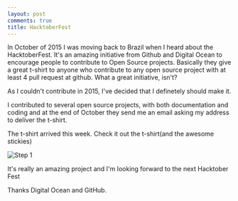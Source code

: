 ```yaml
---
layout: post
comments: true
title: HacktoberFest
---
```


In October of 2015 I was moving back to Brazil when I heard about the HacktoberFest. It's an amazing initiative from Github and Digital Ocean to encourage people to contribute to Open Source projects. Basically they give a great t-shirt to anyone who contribute to any open source project with at least 4 pull request at github. What a great initiative, isn't?

As I couldn't contribute in 2015, I've decided that I definetely should make it.

I contributed to several open source projects, with both documentation and coding and at the end of October they send me an email asking my address to deliver the t-shirt.

The t-shirt arrived this week. Check it out the t-shirt(and the awesome stickies)

![Step 1](/images/hacktober_fest)

It's really an amazing project and I'm looking forward to the next Hacktober Fest

Thanks Digital Ocean and GitHub.
